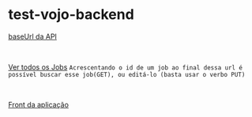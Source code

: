 # test-vojo-backend

[baseUrl da API](https://test-vojo-backend.herokuapp.com)

<br>

[Ver todos os Jobs](https://test-vojo-backend.herokuapp.com/jobs) `Acrescentando o id de um job ao final dessa url é possível buscar esse job(GET), ou editá-lo (basta usar o verbo PUT)`

<br>


[Front da aplicação](http://vojo.surge.sh)
